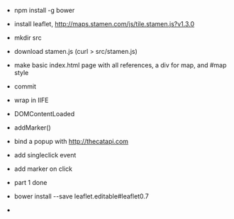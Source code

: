 - npm install -g bower
- install leaflet, http://maps.stamen.com/js/tile.stamen.js?v1.3.0
- mkdir src
- download stamen.js (curl  > src/stamen.js)
- make basic index.html page with all references, a div for map, and #map style
- commit
- wrap in IIFE
- DOMContentLoaded
- addMarker()
- bind a popup with http://thecatapi.com
- add singleclick event
- add marker on click
- part 1 done

- bower install --save leaflet.editable#leaflet0.7
- 
